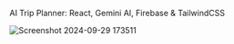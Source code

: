 AI Trip Planner: React, Gemini AI, Firebase & TailwindCSS

![Screenshot 2024-09-29 173511](https://github.com/user-attachments/assets/69d7b6c3-b686-4d13-adda-1202a3a331c3)

